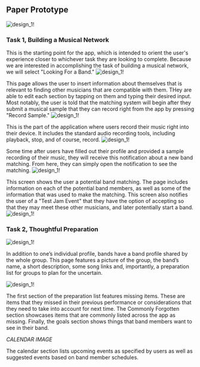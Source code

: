 ## Paper Prototype

![design_1!](/img/whole_proto.jpeg)

### Task 1, Building a Musical Network
This is the starting point for the app, which is intended to orient the user's experience closer to whichever task they are looking to complete. Because we are interested in accomplishing the task of building a musical network, we will select "Looking For a Band."
![design_1!](/img/paper-proto-start.JPG)

This page allows the user to insert information about themselves that is relevant to finding other musicians that are compatible with them. THey are able to edit each section by tapping on them and typing their desired input. Most notably, the user is told that the matching system will begin after they submit a musical sample that they can record right from the app by pressing "Record Sample."
![design_1!](/img/paper-proto-profile.JPG)

This is the part of the application where users record their music right into their device. It includes the standard audio recording tools, including playback, stop, and of course, record.
![design_1!](/img/paper-proto-record.JPG)

Some time after users have filled out their profile and provided a sample recording of their music, they will receive this notification about a new band matching. From here, they can simply open the notification to see the matching.
![design_1!](/img/paper-proto-match-notification.JPG)

This screen shows the user a potential band matching. The page includes information on each of the potential band members, as well as some of the information that was used to make the matching. This screen also notifies the user of a "Test Jam Event" that they have the option of accepting so that they may meet these other musicians, and later potentially start a band.
![design_1!](/img/paper-proto-match.JPG)

### Task 2, Thoughtful Preparation

![design_1!](/img/paper-proto-band.JPG)

In addition to one’s individual profile, bands have a band profile shared by the whole group. This page features a picture of the group, the band’s name, a short description, some song links and, importantly, a preparation list for groups to plan for the uncertain.

![design_1!](/img/paper-proto-prep.JPG)

The first section of the preparation list features missing items. These are items that they missed in their previous performance or considerations that they need to take into account for next time. The Commonly Forgotten section showcases items that are commonly listed across the app as missing. Finally, the goals section shows things that band members want to see in their band.

*CALENDAR IMAGE*

The calendar section lists upcoming events as specified by users as well as suggested events based on band member schedules.


